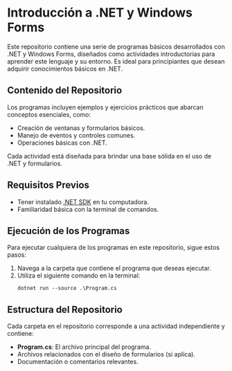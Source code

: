 # Introducción a .NET y Windows Forms

Este repositorio contiene una serie de programas básicos desarrollados con .NET y Windows Forms, diseñados como actividades introductorias para aprender este lenguaje y su entorno. Es ideal para principiantes que desean adquirir conocimientos básicos en .NET.
## Contenido del Repositorio

Los programas incluyen ejemplos y ejercicios prácticos que abarcan conceptos esenciales, como:

- Creación de ventanas y formularios básicos.
- Manejo de eventos y controles comunes.
- Operaciones básicas con .NET.

Cada actividad está diseñada para brindar una base sólida en el uso de .NET y formularios.

## Requisitos Previos

- Tener instalado [.NET SDK](https://dotnet.microsoft.com/download) en tu computadora.
- Familiaridad básica con la terminal de comandos.
## Ejecución de los Programas

Para ejecutar cualquiera de los programas en este repositorio, sigue estos pasos:

1. Navega a la carpeta que contiene el programa que deseas ejecutar.
2. Utiliza el siguiente comando en la terminal:
    ```
    dotnet run --source .\Program.cs
    ```  
## Estructura del Repositorio

Cada carpeta en el repositorio corresponde a una actividad independiente y contiene:

- **Program.cs**: El archivo principal del programa.
- Archivos relacionados con el diseño de formularios (si aplica).
- Documentación o comentarios relevantes.